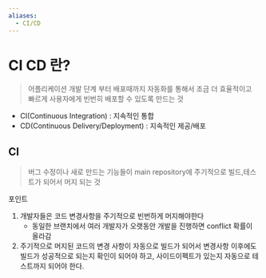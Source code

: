 ```yaml
---
aliases:
  - CI/CD
---
```

# CI CD 란?
> 어플리케이션 개발 단계 부터 배포때까지 자동화를 통해서 조금 더 효율적이고 빠르게 사용자에게 빈번히 배포할 수 있도록 만드는 것

- CI(Continuous Integration) : 지속적인 통합
- CD(Continuous Delivery/Deployment) : 지속적인 제공/배포

## CI
> 버그 수정이나 새로 만드는 기능들이 main repository에 주기적으로 빌드,테스트가 되어서 머지 되는 것

포인트
1. 개발자들은 코드 변경사항을 주기적으로 빈번하게 머지해야한다
   - 동일한 브랜치에서 여러 개발자가 오랫동안 개발을 진행하면 conflict 확률이 올라감
2. 주기적으로 머지된 코드의 변경 사항이 자동으로 빌드가 되어서 변경사항 이후에도 빌드가 성공적으로 되는지 확인이 되어야 하고, 사이드이펙트가 있는지 자동으로 테스트까지 되어야 한다.